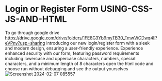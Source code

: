 # Login or Register Form USING-CSS-JS-AND-HTML
To go through google drive https://drive.google.com/drive/folders/1FE8G3Yb9myTB30_TmwViGDwq4IPeVPny?usp=sharing
 Introducing our new login/register form with a sleek and modern design, ensuring a user-friendly experience.
 Experience enhanced security with our form, featuring password requirements including lowercase and uppercase characters, numbers, special characters, and a minimum length of 8 characters
open the html code and choose run without debugging and see the output yourselves
![Screenshot 2024-02-07 085557](https://github.com/Krishnavenu6/Login-or-Register-Form-USING_CSS-JS-AND-HTML)
